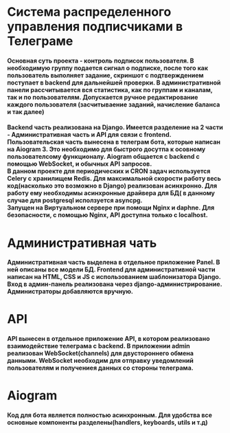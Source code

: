<h1>Система распределенного управления подписчиками в Телеграме</h1>
<h4>Основная суть проекта - контроль подписок пользователя. В необходимую группу подается сигнал о подписке, после того как пользователь выполняет задание, скриншот с подтверждением поступает в backend для дальнейшей проверки. В административной панели рассчитывается вся статистика, как по группам и каналам, так и по пользователям. Допускается ручное редактирование каждого пользователя (засчитываение заданий, начисление баланса и так далее)</h4>

<h4>Backend часть реализована на Django. Имеется разделение на 2 части - Административная часть и API для связи с frontend. Пользовательская часть вынесена в телеграм бота, которые написан на Aiogram 3. Это необходимо для быстрого досутпа к осовному пользователсому функционалу. Aiogram общается с backend с помощью WebSocket, и обычных API запросов. <br>В данном проекте для периодических и CRON задач используется Celery с хранилищем Redis. Для максимальной скорости работу весь код(насколько это возможно в Django) реализован асинхронно. Для работу ему необходимы асинхронные драйвера для БД( в данному случае для postgresql исползуется asyncpg.<br>Запущен на Виртуальном сервере при помощи Nginx и daphne. Для безопасности, с помощью Nginx, API доступна только с localhost.</h4>
<h1>Административная чать</h1>
<h4>Административная часть выделена в отдельное приложение Panel. В ней описаны все модели БД. Frontend для административной части написан на HTML, CSS и JS с 
использованием шаблонизатора Django. Вход в админ-панель реализована через django-администрирование. Администраторы добавляются вручную.</h4>
<h1>API</h1>
<h4>API вынесен в отдельное приложение API, в котором реализовано взаимодействие телеграма с backend. В приложении admin реализован WebSocket(channels) для двустороннего обмена данными. WebSocket необходим для отправку уведомлений пользователям и получениея данных со стороны телеграма.</h4>
<h1>Aiogram</h1>
<h4>Код для бота является полностью асинхронным. Для удобства все основные компоненты разделены(handlers, keyboards, utils и т.д)</h4>
